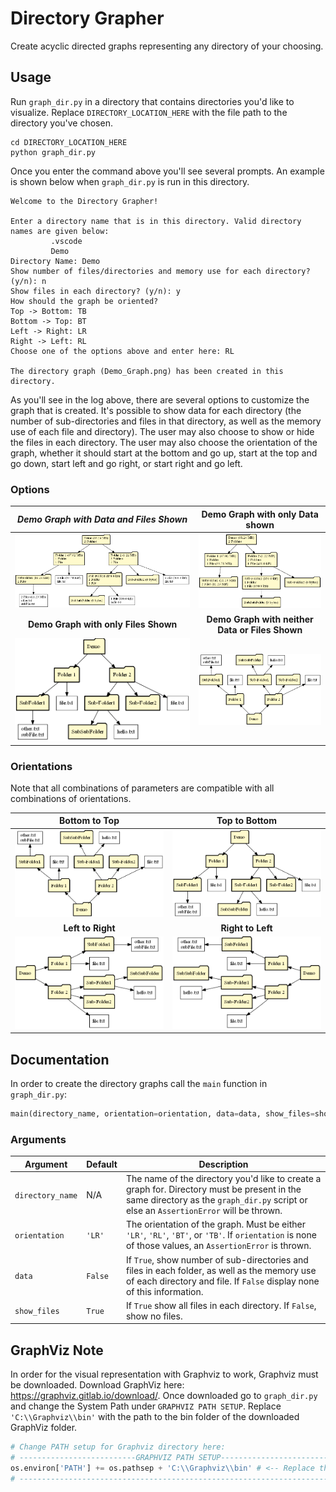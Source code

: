 # Directory Grapher

Create acyclic directed graphs representing any directory of your choosing.

## Usage

Run `graph_dir.py` in a directory that contains directories you'd like to visualize. Replace `DIRECTORY_LOCATION_HERE` with the file path to the directory you've chosen.

```
cd DIRECTORY_LOCATION_HERE
python graph_dir.py
```

Once you enter the command above you'll see several prompts. An example is shown below when `graph_dir.py` is run in this directory.

```
Welcome to the Directory Grapher!

Enter a directory name that is in this directory. Valid directory names are given below:
         .vscode
         Demo
Directory Name: Demo
Show number of files/directories and memory use for each directory? (y/n): n
Show files in each directory? (y/n): y
How should the graph be oriented?
Top -> Bottom: TB
Bottom -> Top: BT
Left -> Right: LR
Right -> Left: RL
Choose one of the options above and enter here: RL

The directory graph (Demo_Graph.png) has been created in this directory.
```

As you'll see in the log above, there are several options to customize the graph that is created. It's possible to show data for each directory (the number of sub-directories and files in that directory, as well as the memory use of each file and directory). The user may also choose to show or hide the files in each directory. The user may also choose the orientation of the graph, whether it should start at the bottom and go up, start at the top and go down, start left and go right, or start right and go left.

### Options

*Demo Graph with Data and Files Shown* | Demo Graph with only Data shown
:---: | :---:
<img src="Documentation/Demo_Graph_Data_Files.png" alt="Demo Graph with Data and Files Shown" /> | <img src="Documentation/Demo_Graph_Data.png" alt="Demo Graph with only Data Shown" />
**Demo Graph with only Files Shown** | **Demo Graph with neither Data or Files Shown**
<img src="Documentation/Demo_Graph_Files.png" alt="Demo Graph with only Files Shown" /> | <img src="Documentation/Demo_Graph_BT.png" alt="Demo Graph with neither Data or Files Shown" />

### Orientations

Note that all combinations of parameters are compatible with all combinations of orientations.

Bottom to Top | Top to Bottom
:---: | :---:
<img src="Documentation/Demo_Graph_BT.png" alt="Demo Graph Bottom to Top" /> | <img src="Documentation/Demo_Graph_TB.png" alt="Demo Graph Top to Bottom" />
**Left to Right** | **Right to Left**
<img src="Documentation/Demo_Graph_LR.png" alt="Demo Graph Left to Right" /> | <img src="Documentation/Demo_Graph_RL.png" alt="Demo Graph Right to Left" />

## Documentation

In order to create the directory graphs call the `main` function in `graph_dir.py`:

```python
main(directory_name, orientation=orientation, data=data, show_files=show_files)
```

### Arguments

Argument | Default | Description
--- | --- | ---
`directory_name` | N/A | The name of the directory you'd like to create a graph for. Directory must be present in the same directory as the `graph_dir.py` script or else an `AssertionError` will be thrown.
`orientation` | `'LR'` | The orientation of the graph. Must be either `'LR'`, `'RL'`, `'BT'`, or `'TB'`. If `orientation` is none of those values, an `AssertionError` is thrown.
`data` | `False` | If `True`, show number of sub-directories and files in each folder, as well as the memory use of each directory and file. If `False` display none of this information.
`show_files` | `True` | If `True` show all files in each directory. If `False`, show no files. 

## GraphViz Note

In order for the visual representation with Graphviz to work, Graphviz must be downloaded. Download GraphViz here: https://graphviz.gitlab.io/download/. Once downloaded go to `graph_dir.py` and change the System Path under `GRAPHVIZ PATH SETUP`. Replace `'C:\\Graphviz\\bin'` with the path to the bin folder of the downloaded GraphViz folder.

```python
# Change PATH setup for Graphviz directory here:
# --------------------------GRAPHVIZ PATH SETUP------------------------- #
os.environ['PATH'] += os.pathsep + 'C:\\Graphviz\\bin' # <-- Replace this
# ---------------------------------------------------------------------- #
```